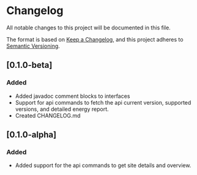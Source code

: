 # Changelog
All notable changes to this project will be documented in this file.

The format is based on [Keep a Changelog](https://keepachangelog.com/en/1.0.0/),
and this project adheres to [Semantic Versioning](https://semver.org/spec/v2.0.0.html).

## [0.1.0-beta]
### Added
-  Added javadoc comment blocks to interfaces
-  Support for api commands to fetch the api current version, supported versions, 
    and detailed energy report.
- Created CHANGELOG.md

## [0.1.0-alpha]
### Added
- Added support for the api commands to get site details and overview.
